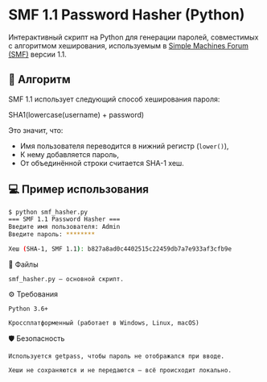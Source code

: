 # SMF 1.1 Password Hasher (Python)

Интерактивный скрипт на Python для генерации паролей, совместимых с алгоритмом хеширования, используемым в [Simple Machines Forum (SMF)](https://www.simplemachines.org/) версии 1.1.

## 🔐 Алгоритм

SMF 1.1 использует следующий способ хеширования пароля:

SHA1(lowercase(username) + password)


Это значит, что:
- Имя пользователя переводится в нижний регистр (`lower()`),
- К нему добавляется пароль,
- От объединённой строки считается SHA-1 хеш.

## 💻 Пример использования

```bash
$ python smf_hasher.py
=== SMF 1.1 Password Hasher ===
Введите имя пользователя: Admin
Введите пароль: ********

Хеш (SHA-1, SMF 1.1): b827a8ad0c4402515c22459db7a7e933af3cfb9e
```
📂 Файлы

    smf_hasher.py — основной скрипт.

⚙️ Требования

    Python 3.6+

    Кроссплатформенный (работает в Windows, Linux, macOS)

🛡️ Безопасность

    Используется getpass, чтобы пароль не отображался при вводе.

    Хеши не сохраняются и не передаются — всё происходит локально.
